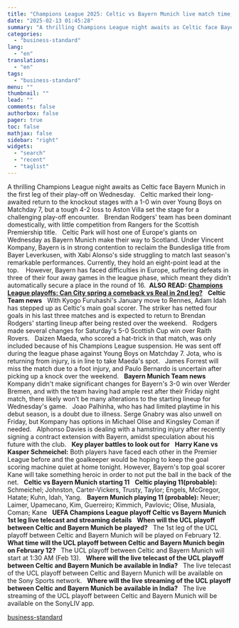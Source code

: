 ```yaml
---
title: "Champions League 2025: Celtic vs Bayern Munich live match time, streaming"
date: "2025-02-13 01:45:28"
summary: "A thrilling Champions League night awaits as Celtic face Bayern Munich in the first leg of their play-off on Wednesday. Celtic marked their long-awaited return to the knockout stages with a 1-0 win over Young Boys on Matchday 7, but a tough 4-2 loss to Aston Villa set the stage..."
categories:
  - "business-standard"
lang:
  - "en"
translations:
  - "en"
tags:
  - "business-standard"
menu: ""
thumbnail: ""
lead: ""
comments: false
authorbox: false
pager: true
toc: false
mathjax: false
sidebar: "right"
widgets:
  - "search"
  - "recent"
  - "taglist"
---
```


A thrilling Champions League night awaits as Celtic face Bayern Munich in the first leg of their play-off on Wednesday.
 
Celtic marked their long-awaited return to the knockout stages with a 1-0 win over Young Boys on Matchday 7, but a tough 4-2 loss to Aston Villa set the stage for a challenging play-off encounter.
 
Brendan Rodgers' team has been dominant domestically, with little competition from Rangers for the Scottish Premiership title.
 
Celtic Park will host one of Europe's giants on Wednesday as Bayern Munich make their way to Scotland. Under Vincent Kompany, Bayern is in strong contention to reclaim the Bundesliga title from Bayer Leverkusen, with Xabi Alonso's side struggling to match last season's remarkable performances. Currently, they hold an eight-point lead at the top. 
 
However, Bayern has faced difficulties in Europe, suffering defeats in three of their four away games in the league phase, which meant they didn’t automatically secure a place in the round of 16.  **ALSO READ: [Champions League playoffs: Can City spring a comeback vs Real in 2nd leg?](https://www.business-standard.com/sports/football-news/champions-league-playoffs-can-city-spring-a-comeback-vs-real-in-2nd-leg-125021200050_1.html)**
 
**Celtic Team news**
 
With Kyogo Furuhashi's January move to Rennes, Adam Idah has stepped up as Celtic's main goal scorer. The striker has netted four goals in his last three matches and is expected to return to Brendan Rodgers' starting lineup after being rested over the weekend.
 
Rodgers made several changes for Saturday's 5-0 Scottish Cup win over Raith Rovers.
 
Daizen Maeda, who scored a hat-trick in that match, was only included because of his Champions League suspension. He was sent off during the league phase against Young Boys on Matchday 7. Jota, who is returning from injury, is in line to take Maeda's spot.
 
James Forrest will miss the match due to a foot injury, and Paulo Bernardo is uncertain after picking up a knock over the weekend.
 
**Bayern Munich Team news**
 
Kompany didn't make significant changes for Bayern's 3-0 win over Werder Bremen, and with the team having had ample rest after their Friday night match, there likely won't be many alterations to the starting lineup for Wednesday's game.
 
Joao Palhinha, who has had limited playtime in his debut season, is a doubt due to illness. Serge Gnabry was also unwell on Friday, but Kompany has options in Michael Olise and Kingsley Coman if needed.
 
Alphonso Davies is dealing with a hamstring injury after recently signing a contract extension with Bayern, amidst speculation about his future with the club.
 
**Key player battles to look out for**
 
**Harry Kane vs Kasper Schmeichel:** Both players have faced each other in the Premier League before and the goalkeeper would be hoping to keep the goal scoring machine quiet at home tonight. However, Bayern's top goal scorer Kane will take something heroic in order to not put the ball in the back of the net.
 
**Celtic vs Bayern Munich starting 11**
 
**Celtic playing 11(probable):** Schmeichel; Johnston, Carter-Vickers, Trusty, Taylor; Engels, McGregor, Hatate; Kuhn, Idah, Yang.
 
**Bayern Munich playing 11 (probable):** Neuer; Laimer, Upamecano, Kim, Guerreiro; Kimmich, Pavlovic; Olise, Musiala, Coman; Kane
 
**UEFA Champions League playoff Celtic vs Bayern Munich 1st leg live telecast and streaming details**
 
**When will the UCL playoff between Celtic and Bayern Munich be played?**
 
The 1st leg of the UCL playoff between Celtic and Bayern Munich will be played on February 12.
 
**What time will the UCL playoff between Celtic and Bayern Munich begin on February 12?**
 
The UCL playoff between Celtic and Bayern Munich will start at 1:30 AM (Feb 13).
 
**Where will the live telecast of the UCL playoff between Celtic and Bayern Munich be available in India?**
 
The live telecast of the UCL playoff between Celtic and Bayern Munich will be available on the Sony Sports network.
 
**Where will the live streaming of the UCL playoff between Celtic and Bayern Munich be available in India?**
 
The live streaming of the UCL playoff between Celtic and Bayern Munich will be available on the SonyLIV app.

[business-standard](https://www.business-standard.com/sports/football-news/champions-league-2025-celtic-vs-bayern-munich-live-match-time-streaming-125021201890_1.html)
